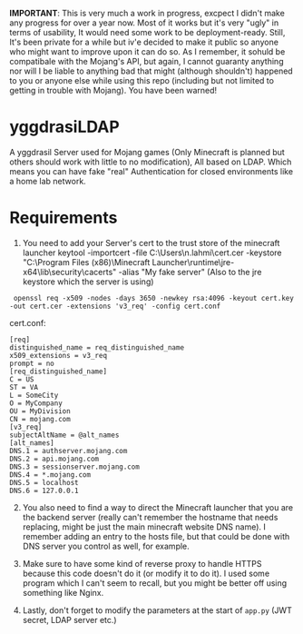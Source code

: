 **IMPORTANT**: This is very much a work in progress, excpect I didn't make any progress for over a year now. Most of it works but it's very "ugly" in terms of usability, It would need some work to be deployment-ready. Still, It's been private for a while but iv'e decided to make it public so anyone who might want to improve upon it can do so.
As I remember, it sohuld be compatibale with the Mojang's API, but again, I cannot guaranty anything nor will I be liable to anything bad that might (although shouldn't) happened to you or anyone else while using this repo (including but not limited to getting in trouble with Mojang). You have been warned!

# yggdrasiLDAP
A yggdrasil Server used for Mojang games (Only Minecraft is planned but others should work with little to no modification), All based on LDAP. Which means you can have fake "real" Authentication for closed environments like a home lab network.

# Requirements
1. You need to add your Server's cert to the trust store of the minecraft launcher
keytool -importcert -file C:\Users\n.lahmi\cert.cer -keystore "C:\Program Files (x86)\Minecraft Launcher\runtime\jre-x64\lib\security\cacerts" -alias "My fake server"
(Also to the jre keystore which the server is using)

```
 openssl req -x509 -nodes -days 3650 -newkey rsa:4096 -keyout cert.key -out cert.cer -extensions 'v3_req' -config cert.conf
 ```
 
 cert.conf:
 ```
 [req]
distinguished_name = req_distinguished_name
x509_extensions = v3_req
prompt = no
[req_distinguished_name]
C = US
ST = VA
L = SomeCity
O = MyCompany
OU = MyDivision
CN = mojang.com
[v3_req]
subjectAltName = @alt_names
[alt_names]
DNS.1 = authserver.mojang.com
DNS.2 = api.mojang.com
DNS.3 = sessionserver.mojang.com
DNS.4 = *.mojang.com
DNS.5 = localhost
DNS.6 = 127.0.0.1
```

2. You also need to find a way to direct the Minecraft launcher that you are the backend server (really can't remember the hostname that needs replacing, might be just the main minecraft website DNS name). I remember adding an entry to the hosts file, but that could be done with DNS server you control as well, for example.

3. Make sure to have some kind of reverse proxy to handle HTTPS because this code doesn't do it (or modify it to do it). I used some program which I can't seem to recall, but you might be better off using something like Nginx.

4. Lastly, don't forget to modify the parameters  at the start of `app.py` (JWT secret, LDAP server etc.)
